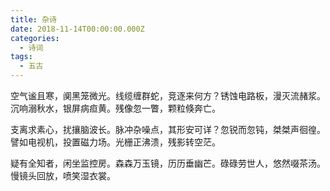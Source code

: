 ```yaml
---
title: 杂诗
date: 2018-11-14T00:00:00.000Z
categories:
  - 诗词
tags:
  - 五古
---
```


空气谧且寒，阒黑笼微光。线缆缠群蛇，竞逐来何方？锈蚀电路板，漫灭流赭浆。沉响溺秋水，银屏病疸黄。残像忽一瞥，颗粒倏奔亡。

支离求素心，扰攘脑波长。脉冲杂噪点，其形安可详？忽锐而忽钝，桀桀声徊徨。譬如电视机，投置磁力场。光栅正沸溃，残影转空茫。

疑有全知者，闲坐监控房。森森万玉镜，历历垂幽芒。碌碌劳世人，悠然啜茶汤。慢镜头回放，喷笑湿衣裳。

